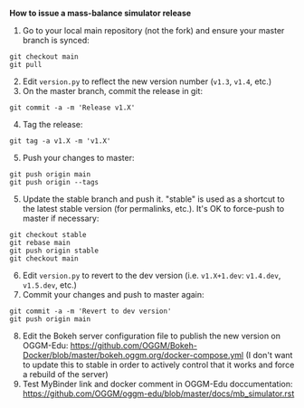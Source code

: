 **How to issue a mass-balance simulator release**

1. Go to your local main repository (not the fork) and ensure your master branch is synced:
```
git checkout main
git pull
```
2. Edit `version.py` to reflect the new version number (`v1.3`, `v1.4`, etc.)
3. On the master branch, commit the release in git:
```
git commit -a -m 'Release v1.X'
```
4. Tag the release:
```
git tag -a v1.X -m 'v1.X'
```
5. Push your changes to master:
```
git push origin main
git push origin --tags
```
5. Update the stable branch and push it. "stable" is used as a shortcut to the latest stable version (for permalinks, etc.). It's OK to force-push to master if necessary:
```
git checkout stable
git rebase main
git push origin stable
git checkout main
```
6. Edit `version.py` to revert to the dev version (i.e. `v1.X+1.dev`: `v1.4.dev`, `v1.5.dev`, etc.)
7. Commit your changes and push to master again:
```
git commit -a -m 'Revert to dev version'
git push origin main
```
8. Edit the Bokeh server configuration file to publish the new version on OGGM-Edu: https://github.com/OGGM/Bokeh-Docker/blob/master/bokeh.oggm.org/docker-compose.yml (I don't want to update this to stable in order to actively control that it works and force a rebuild of the server)
9. Test MyBinder link and docker comment in OGGM-Edu doccumentation: https://github.com/OGGM/oggm-edu/blob/master/docs/mb_simulator.rst 
 
